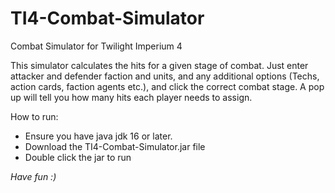 # TI4-Combat-Simulator
Combat Simulator for Twilight Imperium 4

This simulator calculates the hits for a given stage of combat.
Just enter attacker and defender faction and units, and any additional options (Techs, action cards, faction agents etc.), and click the correct combat stage. A pop up will tell you how many hits each player needs to assign.

How to run:  
- Ensure you have java jdk 16 or later.  
- Download the TI4-Combat-Simulator.jar file  
- Double click the jar to run

_Have fun :)_